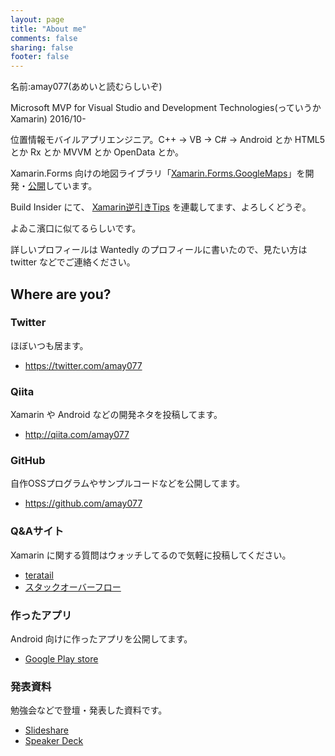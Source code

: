 ```yaml
---
layout: page
title: "About me"
comments: false
sharing: false
footer: false
---
```


名前:amay077(あめいと読むらしいぞ)

Microsoft MVP for Visual Studio and Development Technologies(っていうか Xamarin) 2016/10-

位置情報モバイルアプリエンジニア。C++ → VB → C# → Android とか HTML5 とか Rx とか MVVM とか OpenData とか。

Xamarin.Forms 向けの地図ライブラリ「[Xamarin.Forms.GoogleMaps](https://github.com/amay077/Xamarin.Forms.GoogleMaps)」を開発・[公開](https://www.nuget.org/packages/Xamarin.Forms.GoogleMaps/)しています。

Build Insider にて、 [Xamarin逆引きTips](http://www.buildinsider.net/mobile/xamarintips) を連載してます、よろしくどうぞ。

よゐこ濱口に似てるらしいです。

詳しいプロフィールは Wantedly のプロフィールに書いたので、見たい方は twitter などでご連絡ください。

## Where are you?

### Twitter

ほぼいつも居ます。

* https://twitter.com/amay077

### Qiita

Xamarin や Android などの開発ネタを投稿してます。

* http://qiita.com/amay077

### GitHub

自作OSSプログラムやサンプルコードなどを公開してます。

* https://github.com/amay077

### Q&Aサイト

Xamarin に関する質問はウォッチしてるので気軽に投稿してください。

* [teratail](https://teratail.com/users/amay077)
* [スタックオーバーフロー](http://ja.stackoverflow.com/users/15190/amay077)

### 作ったアプリ

Android 向けに作ったアプリを公開してます。

* [Google Play store](https://play.google.com/store/apps/developer?id=amay077&hl=ja)

### 発表資料

勉強会などで登壇・発表した資料です。

* [Slideshare](http://www.slideshare.net/amay077)
* [Speaker Deck](https://speakerdeck.com/amay077)

